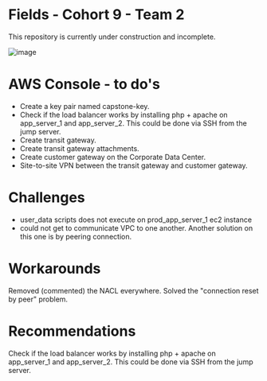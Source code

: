 # Fields - Cohort 9 - Team 2

This repository is currently under construction and incomplete.

![image](https://github.com/kalibri-actual/fields-c9t2-capstone/assets/155348375/d6d73526-acbb-4450-ac56-5da6c48ca5d7)

# AWS Console - to do's
- Create a key pair named capstone-key.
- Check if the load balancer works by installing php + apache on app_server_1 and app_server_2. This could be done via SSH from the jump server.
- Create transit gateway.
- Create transit gateway attachments.
- Create customer gateway on the Corporate Data Center.
- Site-to-site VPN between the transit gateway and customer gateway.

# Challenges
- user_data scripts does not execute on prod_app_server_1 ec2 instance
- could not get to communicate VPC to one another. Another solution on this one is by peering connection.

# Workarounds
Removed (commented) the NACL everywhere. Solved the "connection reset by peer" problem.

# Recommendations
Check if the load balancer works by installing php + apache on app_server_1 and app_server_2. This could be done via SSH from the jump server.

